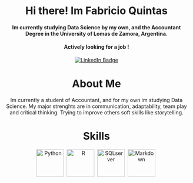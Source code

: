 <div id="badges" align="center">
  <h1>
    Hi there! Im Fabricio Quintas
    </h4><h4>
  Im currently studying Data Science by my own, and the Accountant Degree in the University of Lomas de Zamora, Argentina.
  </h4><h4>
  Actively looking for a job ! 
  </h4>
  <a href="https://www.linkedin.com/in/fabricio-quintas/">
    <img src="https://img.shields.io/badge/LinkedIn-blue?style=for-the-badge&logo=linkedin&logoColor=white" alt="LinkedIn Badge"/>
  </a>
<div/>

# About Me
  
  Im currently a student of Accountant, and for my own im studying Data Science.
  My major strenghts are in communication, adaptability, team play and critical thinking. Trying to improve others soft skills like storytelling.
  
# Skills
  
<div>
  <img src="https://cdn.jsdelivr.net/gh/devicons/devicon/icons/python/python-original-wordmark.svg" title="Python" width="75" height="75"/>&nbsp;
  <img src="https://cdn.jsdelivr.net/gh/devicons/devicon/icons/r/r-original.svg" title="R" width="75" height="75"/>&nbsp;
  <img src="https://cdn.jsdelivr.net/gh/devicons/devicon/icons/microsoftsqlserver/microsoftsqlserver-plain-wordmark.svg" title="SQLserver" width="75" height="75"/>&nbsp;
  <img src="https://cdn.jsdelivr.net/gh/devicons/devicon/icons/markdown/markdown-original.svg" title="Markdown" width="75" height="75"/>&nbsp;
  </div>

          
          
          
  
<!---
FabricioQuintas/FabricioQuintas is a ✨ special ✨ repository because its `README.md` (this file) appears on your GitHub profile.
You can click the Preview link to take a look at your changes.
--->
